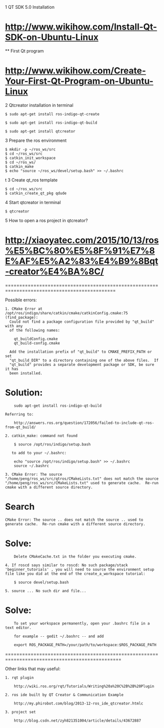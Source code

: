 1 QT SDK 5.0 Installation

#	http://www.wikihow.com/Install-Qt-SDK-on-Ubuntu-Linux

** First Qt program

#	http://www.wikihow.com/Create-Your-First-Qt-Program-on-Ubuntu-Linux

2 Qtcreator installation in terminal

	$ sudo apt-get install ros-indigo-qt-create	

	$ sudo apt-get install ros-indigo-qt-build

	$ sudo apt-get install qtcreator

3 Prepare the ros environment

	$ mkdir -p ~/ros_ws/src
	$ cd ~/ros_ws/src
	$ catkin_init_workspace
	$ cd ~/ros_ws/
	$ catkin_make
	$ echo "source ~/ros_ws/devel/setup.bash" >> ~/.bashrc
t
3 Create qt_ros template

	$ cd ~/ros_ws/src
	$ catkin_create_qt_pkg qdude

4 Start qtcreator in terminal

	$ qtcreator

5 How to open a ros project in qtcreator?

#	http://xiaoyatec.com/2015/10/13/ros%E5%BC%80%E5%8F%91%E7%8E%AF%E5%A2%83%E4%B9%8Bqt-creator%E4%BA%8C/



=============================================================================================

Possible errors:

	1. CMake Error at /opt/ros/indigo/share/catkin/cmake/catkinConfig.cmake:75 (find_package):
	  Could not find a package configuration file provided by "qt_build" with any
	  of the following names:

	    qt_buildConfig.cmake
	    qt_build-config.cmake

	  Add the installation prefix of "qt_build" to CMAKE_PREFIX_PATH or set
	  "qt_build_DIR" to a directory containing one of the above files.  If
	  "qt_build" provides a separate development package or SDK, be sure it has
	  been installed.

#	Solution:

		sudo apt-get install ros-indigo-qt-build

	Referring to:

		http://answers.ros.org/question/172056/failed-to-include-qt-ros-from-qt_build/

	2. catkin_make: command not found

		$ source /opt/ros/indigo/setup.bash

	   to add to your ~/.bashrc:

		echo "source /opt/ros/indigo/setup.bash" >> ~/.bashrc
		source ~/.bashrc

	3. CMake Error: The source "/home/peng/ros_ws/src/qtros/CMakeLists.txt" does not match the source "/home/peng/ros_ws/src/CMakeLists.txt" used to generate cache.  Re-run cmake with a different source directory.

#	Search

	CMake Error: The source .. does not match the source .. used to generate cache.  Re-run cmake with a different source directory.

#	Solve:
	
		Delete CMakeCache.txt in the folder you executing cmake.

	4. If roscd says similar to roscd: No such package/stack 'beginner_tutorials' , you will need to source the environment setup file like you did at the end of the create_a_workspace tutorial:

		$ source devel/setup.bash

	5. source ... No such dir and file...

#	Solve:

		To set your workspace permanently, open your .bashrc file in a text editor.

		for example -- gedit ~/.bashrc -- and add

		export ROS_PACKAGE_PATH=/your/path/to/workspace:$ROS_PACKAGE_PATH

===============================================================================================

Other links that may useful:

	1. rqt plugin

		http://wiki.ros.org/rqt/Tutorials/Writing%20a%20C%2B%2B%20Plugin

	2. ros ide built by QT Creator & Communication Example

		http://my.phirobot.com/blog/2013-12-ros_ide_qtcreator.htmlc 

	3. project set

		http://blog.csdn.net/zyh821351004/article/details/43672887

